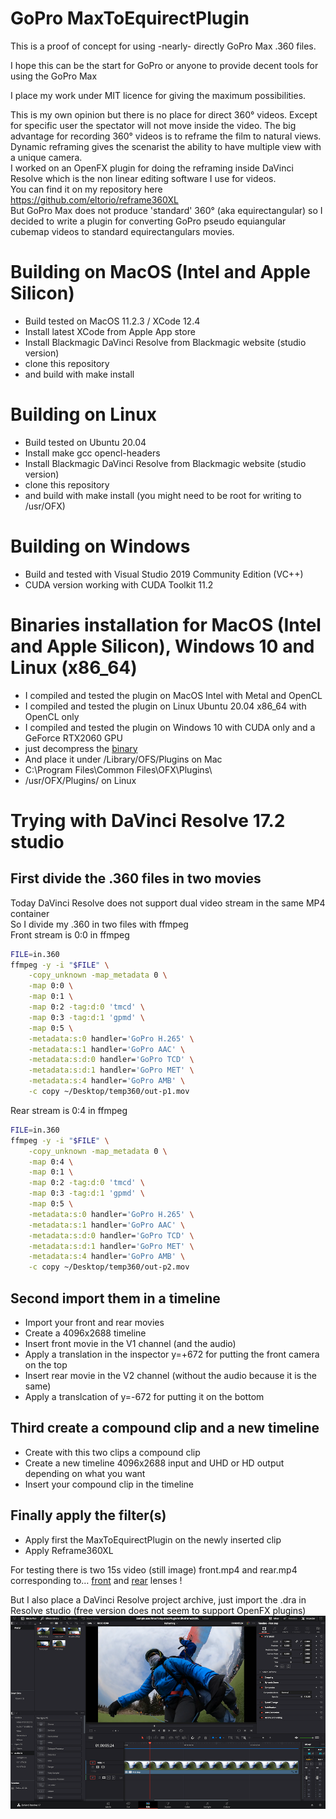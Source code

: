 # GoPro MaxToEquirectPlugin  
This is a proof of concept for using -nearly- directly GoPro Max .360 files.  

I hope this can be the start for GoPro or anyone to provide decent tools for using the GoPro Max  

I place my work under MIT licence for giving the maximum possibilities.  

This is my own opinion but there is no place for direct 360° videos. Except for specific user the spectator will not move inside the video. The big advantage for recording 360° videos is to reframe the film to natural views. Dynamic reframing gives the scenarist the ability to have multiple view with a unique camera.  
I worked on an OpenFX plugin for doing the reframing inside DaVinci Resolve which is the non linear editing software I use for videos.  
You can find it on my repository here https://github.com/eltorio/reframe360XL  
But GoPro Max does not produce 'standard' 360° (aka equirectangular) so I decided to write a plugin for converting GoPro pseudo equiangular cubemap videos to standard equirectangulars movies.  

# Building on MacOS (Intel and Apple Silicon)
* Build tested on MacOS 11.2.3 / XCode 12.4
* Install latest XCode from Apple App store
* Install Blackmagic DaVinci Resolve from Blackmagic website (studio version)
* clone this repository
* and build with make install

# Building on Linux
* Build tested on Ubuntu 20.04
* Install make gcc opencl-headers
* Install Blackmagic DaVinci Resolve from Blackmagic website (studio version)
* clone this repository
* and build with make install (you might need to be root for writing to /usr/OFX)

# Building on Windows  
* Build and tested with Visual Studio 2019 Community Edition (VC++)
* CUDA version working with CUDA Toolkit 11.2 

# Binaries installation for MacOS (Intel and Apple Silicon), Windows 10 and Linux (x86_64)
* I compiled and tested the plugin on MacOS Intel with Metal and OpenCL  
* I compiled and tested the plugin on Linux Ubuntu 20.04 x86_64 with OpenCL only
* I compiled and tested the plugin on Windows 10 with CUDA only and a GeForce RTX2060 GPU
* just decompress the [binary](https://github.com/eltorio/MaxToEquirectPlugin/raw/master/MaxToEquirectPlugin.ofx.bundle.zip)
* And place it under /Library/OFS/Plugins on Mac
* C:\Program Files\Common Files\OFX\Plugins\ 
* /usr/OFX/Plugins/ on Linux  

# Trying with DaVinci Resolve 17.2 studio
## First divide the .360 files in two movies
Today DaVinci Resolve does not support dual video stream in the same MP4 container  
So I divide my .360 in two files with ffmpeg  
Front stream is 0:0 in ffmpeg
````bash
FILE=in.360
ffmpeg -y -i "$FILE" \
    -copy_unknown -map_metadata 0 \
    -map 0:0 \
    -map 0:1 \
    -map 0:2 -tag:d:0 'tmcd' \
    -map 0:3 -tag:d:1 'gpmd' \
    -map 0:5 \
    -metadata:s:0 handler='GoPro H.265' \
    -metadata:s:1 handler='GoPro AAC' \
    -metadata:s:d:0 handler='GoPro TCD' \
    -metadata:s:d:1 handler='GoPro MET' \
    -metadata:s:4 handler='GoPro AMB' \
    -c copy ~/Desktop/temp360/out-p1.mov
````
Rear stream is 0:4 in ffmpeg
````bash
FILE=in.360
ffmpeg -y -i "$FILE" \
    -copy_unknown -map_metadata 0 \
    -map 0:4 \
    -map 0:1 \
    -map 0:2 -tag:d:0 'tmcd' \
    -map 0:3 -tag:d:1 'gpmd' \
    -map 0:5 \
    -metadata:s:0 handler='GoPro H.265' \
    -metadata:s:1 handler='GoPro AAC' \
    -metadata:s:d:0 handler='GoPro TCD' \
    -metadata:s:d:1 handler='GoPro MET' \
    -metadata:s:4 handler='GoPro AMB' \
    -c copy ~/Desktop/temp360/out-p2.mov

````
## Second import them in a timeline
* Import your front and rear movies
* Create a 4096x2688 timeline
* Insert front movie in the V1 channel (and the audio)
* Apply a translation in the inspector y=+672 for putting the front camera on the top
* Insert rear movie in the V2 channel (without the audio because it is the same)
* Apply a translcation of y=-672 for putting it on the bottom
## Third create a compound clip and a new timeline
* Create with this two clips a compound clip
* Create a new timeline 4096x2688 input and UHD or HD output depending on what you want  
* Insert your compound clip in the timeline
## Finally apply the filter(s)
* Apply first the MaxToEquirectPlugin on the newly inserted clip
* Apply Reframe360XL


For testing there is two 15s video (still image) front.mp4 and rear.mp4 corresponding to… [front](https://github.com/eltorio/MaxToEquirectPlugin/blob/master/SampleuseofMaxToEquirectPluginAndReframe360XL.dra/MediaFiles/front.mp4/?raw=true) and [rear](https://github.com/eltorio/MaxToEquirectPlugin/blob/master/SampleuseofMaxToEquirectPluginAndReframe360XL.dra/MediaFiles/rear.mp4/?raw=true) lenses !

But I also place a DaVinci Resolve project archive, just import the .dra in Resolve studio (free version does not seem to support OpenFX plugins)  
![screenshot](https://github.com/eltorio/MaxToEquirectPlugin/blob/master/SampleuseofMaxToEquirectPluginAndReframe360XL.dra/MediaFiles/screenshot.png/?raw=true)

